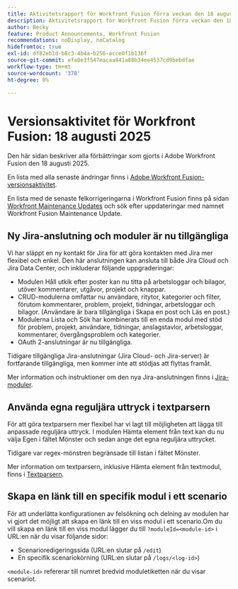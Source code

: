 ```yaml
---
title: Aktivitetsrapport för Workfront Fusion förra veckan den 18 augusti 2025
description: Aktivitetsrapport för Workfront Fusion förra veckan den 18 augusti 2025
author: Becky
feature: Product Announcements, Workfront Fusion
recommendations: noDisplay, noCatalog
hidefromtoc: true
exl-id: df82eb1d-b8c3-4b4a-b256-acce0f1b136f
source-git-commit: efa0e3f547eacaa841a88b34ee4537cd9bebdfae
workflow-type: tm+mt
source-wordcount: '378'
ht-degree: 0%

---
```


# Versionsaktivitet för Workfront Fusion: 18 augusti 2025

Den här sidan beskriver alla förbättringar som gjorts i Adobe Workfront Fusion den 18 augusti 2025.

En lista med alla senaste ändringar finns i [Adobe Workfront Fusion-versionsaktivitet](/help/workfront-fusion/fusion-product-releases/fusion-release-activity.md).

En lista med de senaste felkorrigeringarna i Workfront Fusion finns på sidan [Workfront Maintenance Updates](https://experienceleague.adobe.com/en/docs/workfront-known-issues/releases/current-updates) och sök efter uppdateringar med namnet Workfront Fusion Maintenance Update.

## Ny Jira-anslutning och moduler är nu tillgängliga

Vi har släppt en ny kontakt för Jira för att göra kontakten med Jira mer flexibel och enkel. Den här anslutningen kan ansluta till både Jira Cloud och Jira Data Center, och inkluderar följande uppgraderingar:

* Modulen Håll utkik efter poster kan nu titta på arbetsloggar och bilagor, utöver kommentarer, utgåvor, projekt och knappar.
* CRUD-modulerna omfattar nu användare, ritytor, kategorier och filter, förutom kommentarer, problem, projekt, tidningar, arbetsloggar och bilagor. (Användare är bara tillgängliga i Skapa en post och Läs en post.)
* Modulerna Lista och Sök har kombinerats till en enda modul med stöd för problem, projekt, användare, tidningar, anslagstavlor, arbetsloggar, kommentarer, övergångsproblem och kategorier.
* OAuth 2-anslutningar är nu tillgängliga.

Tidigare tillgängliga Jira-anslutningar (Jira Cloud- och Jira-server) är fortfarande tillgängliga, men kommer inte att stödjas att flyttas framåt.

Mer information och instruktioner om den nya Jira-anslutningen finns i [Jira-moduler](/help/workfront-fusion/references/apps-and-modules/third-party-connectors/jira-modules-new.md).

## Använda egna reguljära uttryck i textparsern

För att göra textparsern mer flexibel har vi lagt till möjligheten att lägga till anpassade reguljära uttryck. I modulen Hämta element från text kan du nu välja Egen i fältet Mönster och sedan ange det egna reguljära uttrycket.

Tidigare var regex-mönstren begränsade till listan i fältet Mönster.

Mer information om textparsern, inklusive Hämta element från textmodul, finns i [Textparsern](/help/workfront-fusion/references/apps-and-modules/tools-and-transformers/text-parser.md).

## Skapa en länk till en specifik modul i ett scenario

För att underlätta konfigurationen av felsökning och delning av modulen har vi gjort det möjligt att skapa en länk till en viss modul i ett scenario.Om du vill skapa en länk till en viss modul lägger du till `?moduleId=<module-id>` i URL:en när du visar följande sidor:

* Scenarioredigeringssida (URL:en slutar på `/edit`)
* En specifik scenariokörning (URL:en slutar på `/logs/<log-id>`)

`<module-id>` refererar till numret bredvid moduletiketten när du visar scenariot.
